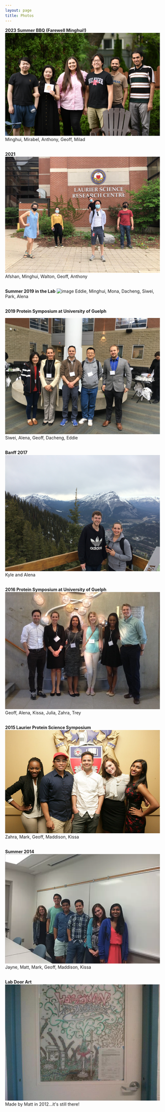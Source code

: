 ```yaml
---
layout: page
title: Photos
---
```


**2023 Summer BBQ (Farewell Minghui!)**
![image](/Photos/2023_bbq_group1.JPG)
Minghui, Mirabel, Anthony, Geoff, Milad<br/><br/>

**2021**
![image](/Photos/20210521.jpg)
Afshan, Minghui, Walton, Geoff, Anthony<br/><br/>

**Summer 2019 in the Lab**
![image](/Photos/2019_lab.jpeg)
Eddie, Minghui, Mona, Dacheng, Siwei, Park, Alena<br/><br/>

**2019 Protein Symposium at University of Guelph**

![image](/Photos/2019_Guelph.JPG)
Siwei, Alena, Geoff, Dacheng, Eddie<br/><br/>

**Banff 2017**
![image](/Photos/Banff_2017.jpeg)
Kyle and Alena<br/><br/>

**2016 Protein Symposium at University of Guelph**
![image](/Photos/2016_Guelph.jpg)
Geoff, Alena, Kissa, Julia, Zahra, Trey<br/><br/>

**2015 Laurier Protein Science Symposium**
![image](/Photos/2015_LPSS.jpg)
Zahra, Mark, Geoff, Maddison, Kissa<br/><br/>

**Summer 2014**
![image](/Photos/Summer_2014.png)Jayne, Matt,  Mark, Geoff, Maddison, Kissa<br/><br/>

**Lab Door Art**
![image](/Photos/door_art.jpg)
Made by Matt in 2012...it's still there!
